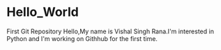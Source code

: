 # Hello_World
First Git Repository
Hello,My name is Vishal Singh Rana.I'm interested in Python and I'm working on Githhub for the first time.
